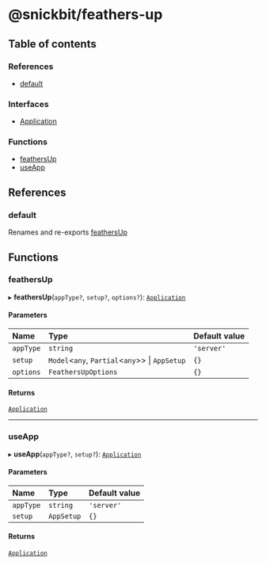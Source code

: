 # @snickbit/feathers-up

## Table of contents

### References

- [default](README.md#default)

### Interfaces

- [Application](interfaces/Application.md)

### Functions

- [feathersUp](README.md#feathersup)
- [useApp](README.md#useapp)

## References

### default

Renames and re-exports [feathersUp](README.md#feathersup)

## Functions

### feathersUp

▸ **feathersUp**(`appType?`, `setup?`, `options?`): [`Application`](interfaces/Application.md)

#### Parameters

| Name | Type | Default value |
| :------ | :------ | :------ |
| `appType` | `string` | `'server'` |
| `setup` | `Model`<`any`, `Partial`<`any`\>\> \| `AppSetup` | `{}` |
| `options` | `FeathersUpOptions` | `{}` |

#### Returns

[`Application`](interfaces/Application.md)

___

### useApp

▸ **useApp**(`appType?`, `setup?`): [`Application`](interfaces/Application.md)

#### Parameters

| Name | Type | Default value |
| :------ | :------ | :------ |
| `appType` | `string` | `'server'` |
| `setup` | `AppSetup` | `{}` |

#### Returns

[`Application`](interfaces/Application.md)
